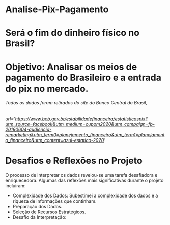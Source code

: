# Analise-Pix-Pagamento

# Será o fim do dinheiro físico no Brasil?

# Objetivo: Analisar os meios de pagamento do Brasileiro e a entrada do pix no mercado.

###### Todos os dados foram retirados do site do Banco Central do Brasil,
###### url='https://www.bcb.gov.br/estabilidadefinanceira/estatisticaspix?utm_source=facebook&utm_medium=cupom2020&utm_campaign=fb-20190604-audiencia-remarketing&utm_term0=planejamento_financeiro&utm_term1=planejamento_financeiro&utm_content=azul-estatico-2020'

# Desafios e Reflexões no Projeto

O processo de interpretar os dados revelou-se uma tarefa desafiadora e enriquecedora. Algumas das reflexões mais significativas durante o projeto incluíram:

- Complexidade dos Dados: Subestimei a complexidade dos dados e a riqueza de informações que continham.
- Preparação dos Dados.
- Seleção de Recursos Estratégicos.
- Desafio da Interpretação: 
